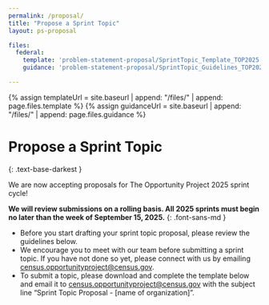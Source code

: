 ```yaml
---
permalink: /proposal/
title: "Propose a Sprint Topic"
layout: ps-proposal

files:
  federal:
    template: 'problem-statement-proposal/SprintTopic_Template_TOP2025.docx'
    guidance: 'problem-statement-proposal/SprintTopic_Guidelines_TOP2025.pdf'

---
```

{% assign templateUrl = site.baseurl | append: "/files/" | append: page.files.template %}
{% assign guidanceUrl = site.baseurl | append: "/files/" | append: page.files.guidance %}

# Propose a Sprint Topic
{: .text-base-darkest }

We are now accepting proposals for The Opportunity Project 2025 sprint cycle!

**We will review submissions on a rolling basis. All 2025 sprints must begin no later than the week of September 15, 2025.**
{: .font-sans-md }

- Before you start drafting your sprint topic proposal, please review the guidelines below.
- We encourage you to meet with our team before submitting a sprint topic. If you have not done so yet, please connect with us by emailing [census.opportunityproject@census.gov](mailto:census.opportunityproject@census.gov]).
- To submit a topic, please download and complete the template below and email it to  [census.opportunityproject@census.gov](mailto:census.opportunityproject@census.gov]) with the subject line “Sprint Topic Proposal - [name of organization]”.
